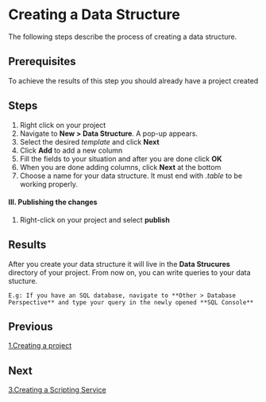 # Creating a Data Structure

The following steps describe the process of creating a data structure.

## Prerequisites
To achieve the results of this step you should already have a project created 

## Steps 

1. Right click on your project
2. Navigate to **New > Data Structure**. A pop-up appears.
3. Select the desired _template_ and click **Next**
4. Click **Add** to add a new column
5. Fill the fields to your situation and after you are done click **OK**
6. When you are done adding columns, click **Next** at the bottom
7. Choose a name for your data structure. It must end with _.table_ to be working properly.

#### III. Publishing the changes

1. Right-click on your project and select **publish**

## Results

After you create your data structure it will live in the **Data Strucures** directory of your project. From now on, you can write queries to your data stucture. 

    E.g: If you have an SQL database, navigate to **Other > Database Perspective** and type your query in the newly opened **SQL Console**
    
## Previous

[1.Creating a project](1.CreatingProjects.md)

## Next

[3.Creating a Scripting Service](3.ScriptingServices.md)
